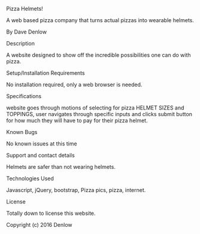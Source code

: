 Pizza Helmets!

A web based pizza company that turns actual pizzas into wearable helmets.

By Dave Denlow

Description

A website designed to show off the incredible possibilities one can do with pizza.



Setup/Installation Requirements

No installation required, only a web browser is needed. 

Specifications

website goes through motions of selecting for pizza HELMET SIZES and TOPPINGS, 
user navigates through specific inputs and clicks submit button for how much they will have to pay for their pizza helmet. 

Known Bugs

No known issues at this time

Support and contact details

Helmets are safer than not wearing helmets.

Technologies Used

Javascript, jQuery, bootstrap, Pizza pics, pizza, internet.

License

Totally down to license this website.

Copyright (c) 2016 Denlow

